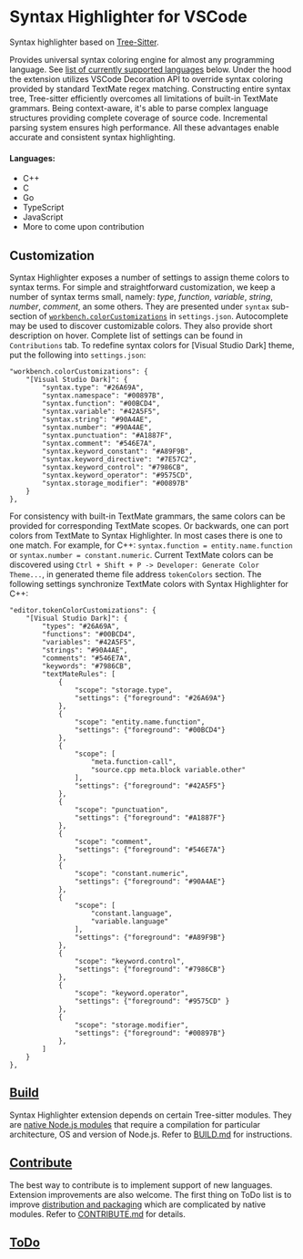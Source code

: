 # Syntax Highlighter for VSCode

Syntax highlighter based on [Tree-Sitter](https://tree-sitter.github.io/tree-sitter/).

Provides universal syntax coloring engine for almost any programming language.
See [list of currently supported languages](#languages) below. Under the hood
the extension utilizes VSCode Decoration API to override syntax coloring provided
by standard TextMate regex matching. Constructing entire syntax tree, Tree-sitter
efficiently overcomes all limitations of built-in TextMate grammars. Being
context-aware, it's able to parse complex language structures providing complete
coverage of source code. Incremental parsing system ensures high performance.
All these advantages enable accurate and consistent syntax highlighting.

#### Languages:
* C++
* C
* Go
* TypeScript
* JavaScript
* More to come upon contribution

## Customization

Syntax Highlighter exposes a number of settings to assign theme colors to syntax terms.
For simple and straightforward customization, we keep a number of syntax terms small,
namely: *type*, *function*, *variable*, *string*, *number*, *comment*, an some others.
They are presented under `syntax` sub-section of
[`workbench.colorCustomizations`](https://code.visualstudio.com/api/references/theme-color)
in `settings.json`. Autocomplete may be used to discover customizable colors.
They also provide short description on hover. Complete list of settings can be found
in `Contributions` tab. To redefine syntax colors for [Visual Studio Dark] theme, put
the following into `settings.json`:

    "workbench.colorCustomizations": {
        "[Visual Studio Dark]": {
            "syntax.type": "#26A69A",
            "syntax.namespace": "#00897B",
            "syntax.function": "#00BCD4",
            "syntax.variable": "#42A5F5",
            "syntax.string": "#90A4AE",
            "syntax.number": "#90A4AE",
            "syntax.punctuation": "#A1887F",
            "syntax.comment": "#546E7A",
            "syntax.keyword_constant": "#A89F9B",
            "syntax.keyword_directive": "#7E57C2",
            "syntax.keyword_control": "#7986CB",
            "syntax.keyword_operator": "#9575CD",
            "syntax.storage_modifier": "#00897B"
        }
    },

For consistency with built-in TextMate grammars, the same colors can be provided
for corresponding TextMate scopes. Or backwards, one can port colors from TextMate
to Syntax Highlighter. In most cases there is one to one match. For example, for
C++: `syntax.function = entity.name.function` or `syntax.number = constant.numeric`.
Current TextMate colors can be discovered using `Ctrl + Shift + P -> Developer:
Generate Color Theme...`, in generated theme file address `tokenColors` section.
The following settings synchronize TextMate colors with Syntax Highlighter for C++:

    "editor.tokenColorCustomizations": {
        "[Visual Studio Dark]": {
            "types": "#26A69A",
            "functions": "#00BCD4",
            "variables": "#42A5F5",
            "strings": "#90A4AE",
            "comments": "#546E7A",
            "keywords": "#7986CB",
            "textMateRules": [
                {
                    "scope": "storage.type",
                    "settings": {"foreground": "#26A69A"}
                },
                {
                    "scope": "entity.name.function",
                    "settings": {"foreground": "#00BCD4"}
                },
                {
                    "scope": [
                        "meta.function-call",
                        "source.cpp meta.block variable.other"
                    ],
                    "settings": {"foreground": "#42A5F5"}
                },
                {
                    "scope": "punctuation",
                    "settings": {"foreground": "#A1887F"}
                },
                {
                    "scope": "comment",
                    "settings": {"foreground": "#546E7A"}
                },
                {
                    "scope": "constant.numeric",
                    "settings": {"foreground": "#90A4AE"}
                },
                {
                    "scope": [
                        "constant.language",
                        "variable.language"
                    ],
                    "settings": {"foreground": "#A89F9B"}
                },
                {
                    "scope": "keyword.control",
                    "settings": {"foreground": "#7986CB"}
                },
                {
                    "scope": "keyword.operator",
                    "settings": {"foreground": "#9575CD" }
                },
                {
                    "scope": "storage.modifier",
                    "settings": {"foreground": "#00897B"}
                },
            ]
        }
    },

## [Build](BUILD.md)

Syntax Highlighter extension depends on certain Tree-sitter modules.
They are [native Node.js modules](https://nodejs.org/api/addons.html)
that require a compilation for particular architecture, OS and version
of Node.js. Refer to [BUILD.md](BUILD.md) for instructions.

## [Contribute](CONTRIBUTE.md)

The best way to contribute is to implement support of new languages. Extension
improvements are also welcome. The first thing on ToDo list is to improve
[distribution and packaging](#distribution) which are complicated by native
modules. Refer to [CONTRIBUTE.md](CONTRIBUTE.md) for details.

## [ToDo](TODO.md)
